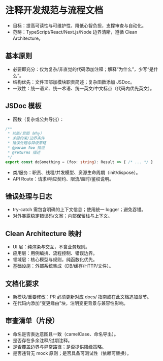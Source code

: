 # 注释开发规范与流程文档

- 目标：提高可读性与可维护性，降低心智负担，支撑审查与自动化。
- 范畴：TypeScript/React/Next.js/Node 边界清晰，遵循 Clean Architecture。

## 基本原则
- 必要即充分：仅为复杂/非直觉的代码添加注释；解释“为什么”，少写“是什么”。
- 结构优先：文件顶部加模块职责简述；复杂函数添加 JSDoc。
- 一致性：统一语义、统一术语、统一英文/中文标点（代码内优先英文）。

## JSDoc 模板
- 函数（复杂或公共导出）：
```ts
/**
 * 功能/意图（Why）
 * 关键约束/边界条件
 * 错误处理与降级策略
 * @param foo 描述
 * @returns 描述
 */
export const doSomething = (foo: string): Result => { /* ... */ }
```
- 类/服务：职责、线程/并发模型、资源生命周期（init/dispose）。
- API Route：请求/响应契约、限流/超时/鉴权说明。

## 错误处理与日志
- try-catch 需包含明确的上下文信息；使用统一 logger；避免吞错。
- 对外暴露稳定错误码/文案；内部保留栈与上下文。

## Clean Architecture 映射
- UI 层：纯渲染与交互，不含业务规则。
- 应用层：用例编排、流程控制、错误边界。
- 领域层：核心模型与规则，纯函数化优先。
- 基础设施：外部系统集成（DB/缓存/HTTP/文件）。

## 文档化要求
- 新模块/重要修改：PR 必须更新对应 docs/ 指南或在此文档追加章节。
- 在代码内添加“变更缘由”块，注明变更背景与兼容性影响。

## 审查清单（片段）
- 命名是否表达意图且一致（camelCase、命名导出）。
- 是否存在多余注释/过期注释。
- 是否覆盖边界与异常路径；是否提供降级策略。
- 是否违背无 mock 原则；是否具备可测试性（依赖可替换）。


